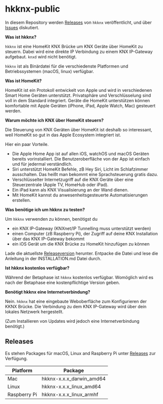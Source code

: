 # hkknx-public
In diesem Repository werden [Releases](https://github.com/brutella/hkknx-public/releases) von `hkknx` veröffentlicht, und über [Issues](https://github.com/brutella/hkknx-public/issues) diskutiert.

**Was ist hkknx?**

`hkknx` ist eine HomeKit KNX Brücke um KNX Geräte über HomeKit zu steuern. Dabei wird eine direkte IP Verbindung zu einem KNX IP-Gateway aufgebaut. `knxd` wird nicht benötigt.

`hkknx` ist als Binärdatei für die verschiedenste Platformen und Betriebssystemen (macOS, linux) verfügbar.

**Was ist HomeKit?**

HomeKit ist ein Protokoll entwickelt von Apple und wird in verschiedenen Smart Home Geräten unterstützt.
Privatsphäre und Verschlüsselung sind voll in dem Standard integriert.
Geräte die HomeKit unterstützen können komfortable mit Apple Geräten (iPhone, iPad, Apple Watch, Mac) gesteuert werden.

**Warum möchte ich KNX über HomeKit steuern?**

Die Steuerung von KNX Geräten über HomeKit ist deshalb so interessant, weil HomeKit so gut in das Apple Ecosystem integriert ist.

Hier ein paar Vorteile.

- Die Apple Home App ist auf allen iOS, watchOS und macOS Geräten bereits vorinstalliert. Die Benutzeroberfläche von der App ist einfach und für jedermal verständlich.
- Siri unterstützt HomeKit Befehle, zB Hey Siri, Licht im Schlafzimmer ausschalten. Das heißt man bekommt eine Sprachsteuerung gratis dazu.
- Verschlüsselter Internetzugriff auf die KNX Geräte über eine Steuerzentrale (Apple TV, HomeHub oder iPad).
- Ein iPad kann als KNX Visualisierung an der Wand dienen.
- Mit HomeKit kannst du anwesenheitsgesteuerte Automatisierungen erstellen.

**Was benötige ich um hkknx zu testen?**

Um `hkknx` verwenden zu können, benötigst du

- ein KNX IP-Gateway (KNXnet/IP Tunnelling muss unterstützt werden)
- einen Computer (zB Raspberry Pi), der Zugriff auf deine KNX Installation über das KNX IP-Gateway bekommt
- ein iOS Gerät um die KNX Brücke zu HomeKit hinzufügen zu können

Lade die aktuellste [Releaseversion](https://github.com/brutella/hkknx-public/releases) herunter.
Entpacke die Datei und lese die Anleitung in der INSTALLATION.md Datei durch.

**Ist hkknx kostenlos verfügbar?**

Während der Betaphase ist `hkknx` kostenlos verfügbar.
Womöglich wird es nach der Betaphase eine kostenpflichtige Version geben.

**Benötigt hkknx eine Internetverbindung?**

Nein. `hkknx` hat eine eingebaute Weboberfläche zum Konfigurieren der KKNX Brücke. Die Verbindung zu dem KNX IP-Gateway wird über dein lokales Netzwerk hergestellt.

(Zum Installieren von Updates wird jedoch eine Internetverbindung benötigt.)

## Releases

Es stehen Packages für macOS, Linux and Raspberry Pi unter [Releases](https://github.com/brutella/hkknx-public/releases) zur Verfügung.

| Platform  | Package |
| ------------- | ------------- |
| Mac  | hkknx-x.x.x_darwin_amd64  |
| Linux  | hkknx-x.x.x_linux_amd64  |
| Raspberry Pi  | hkknx-x.x.x_linux_armhf  |
